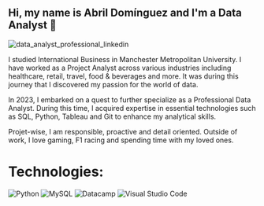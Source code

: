 ## **Hi, my name is Abril Domínguez and I'm a Data Analyst** 👋 

![data_analyst_professional_linkedin](https://github.com/AbrilDm14/AbrilDm14/assets/130613750/fecc20ad-f8b6-4d58-be2f-847e576ad9a9)


I studied International Business in Manchester Metropolitan University. I have worked as a Project Analyst across various industries including healthcare, retail, travel, food & beverages and more. It was during this journey that I discovered my passion for the world of data. 

In 2023, I embarked on a quest to further specialize as a Professional Data Analyst. During this time, I acquired expertise in essential technologies such as SQL, Python, Tableau and Git to enhance my analytical skills. 

Projet-wise, I am responsible, proactive and detail oriented. Outside of work, I love gaming, F1 racing and spending time with my loved ones. 


# Technologies:

![Python](https://img.shields.io/badge/python-3670A0?style=for-the-badge&logo=python&logoColor=ffdd54&labelColor=101010)
![MySQL](https://img.shields.io/badge/mysql-%2300f.svg?style=for-the-badge&logo=mysql&logoColor=white&labelColor=101010)
![Datacamp](https://img.shields.io/badge/Datacamp-05192D?style=for-the-badge&logo=datacamp&logoColor=03E860&labelColor=101010)
![Visual Studio Code](https://img.shields.io/badge/Visual%20Studio%20Code-0078d7.svg?style=for-the-badge&logo=visual-studio-code&logoColor=white&labelColor=101010)



<!---
AbrilDm14/AbrilDm14 is a ✨ special ✨ repository because its `README.md` (this file) appears on your GitHub profile.
You can click the Preview link to take a look at your changes.
--->
